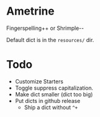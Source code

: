 # Ametrine

Fingerspelling++ or Shrimple--

Default dict is in the `resources/` dir.

# Todo

- Customize Starters
- Toggle suppress capitalization.
- Make dict smaller (dict too big)
- Put dicts in github release
  - Ship a dict without `^+`
